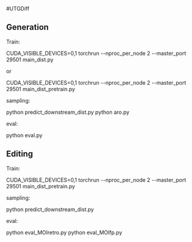 #UTGDiff

## Generation

Train:

CUDA_VISIBLE_DEVICES=0,1 torchrun --nproc_per_node 2 --master_port 29501 main_dist.py

or 

CUDA_VISIBLE_DEVICES=0,1 torchrun --nproc_per_node 2 --master_port 29501 main_dist_pretrain.py

sampling:

python predict_downstream_dist.py
python aro.py

eval:

python eval.py

## Editing

Train:

CUDA_VISIBLE_DEVICES=0,1 torchrun --nproc_per_node 2 --master_port 29501 main_dist_pretrain.py

sampling:

python predict_downstream_dist.py

eval:

python eval_MOIretro.py
python eval_MOIfp.py

